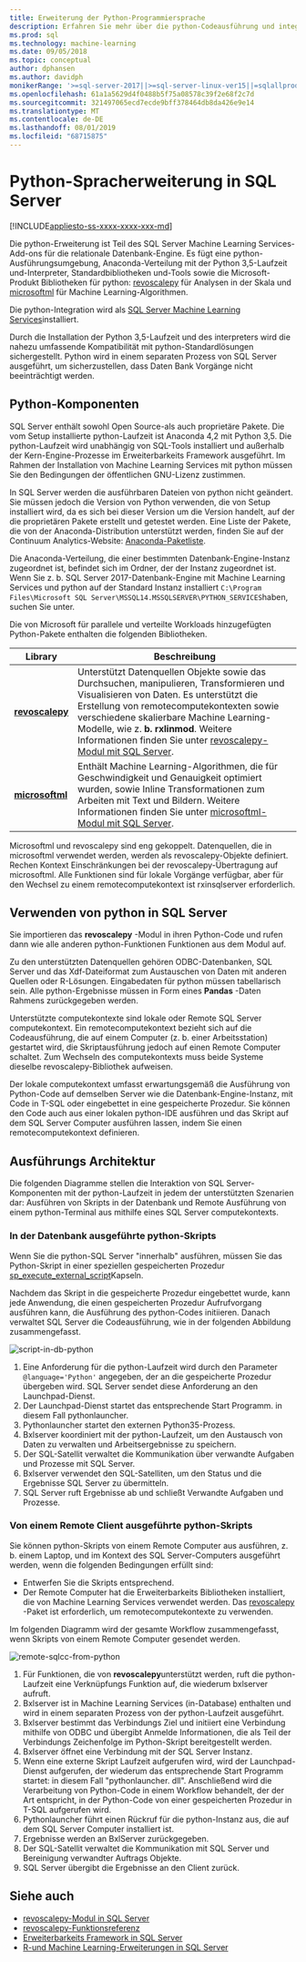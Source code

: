 ```yaml
---
title: Erweiterung der Python-Programmiersprache
description: Erfahren Sie mehr über die python-Codeausführung und integrierte python-Bibliotheken in SQL Server Machine Learning Services.
ms.prod: sql
ms.technology: machine-learning
ms.date: 09/05/2018
ms.topic: conceptual
author: dphansen
ms.author: davidph
monikerRange: '>=sql-server-2017||>=sql-server-linux-ver15||=sqlallproducts-allversions'
ms.openlocfilehash: 61a1a5629d4f0488b5f75a08578c39f2e68f2c7d
ms.sourcegitcommit: 321497065ecd7ecde9bff378464db8da426e9e14
ms.translationtype: MT
ms.contentlocale: de-DE
ms.lasthandoff: 08/01/2019
ms.locfileid: "68715875"
---
```

# <a name="python-language-extension-in-sql-server"></a>Python-Spracherweiterung in SQL Server
[!INCLUDE[appliesto-ss-xxxx-xxxx-xxx-md](../../includes/appliesto-ss-xxxx-xxxx-xxx-md.md)]

Die python-Erweiterung ist Teil des SQL Server Machine Learning Services-Add-ons für die relationale Datenbank-Engine. Es fügt eine python-Ausführungsumgebung, Anaconda-Verteilung mit der Python 3,5-Laufzeit und-Interpreter, Standardbibliotheken und-Tools sowie die Microsoft-Produkt Bibliotheken für python: [revoscalepy](../python/ref-py-revoscalepy.md) für Analysen in der Skala und [microsoftml](../python/ref-py-microsoftml.md) für Machine Learning-Algorithmen. 

Die python-Integration wird als [SQL Server Machine Learning Services](../what-is-sql-server-machine-learning.md)installiert.

Durch die Installation der Python 3,5-Laufzeit und des interpreters wird die nahezu umfassende Kompatibilität mit python-Standardlösungen sichergestellt. Python wird in einem separaten Prozess von SQL Server ausgeführt, um sicherzustellen, dass Daten Bank Vorgänge nicht beeinträchtigt werden.

## <a name="python-components"></a>Python-Komponenten

SQL Server enthält sowohl Open Source-als auch proprietäre Pakete. Die vom Setup installierte python-Laufzeit ist Anaconda 4,2 mit Python 3,5. Die python-Laufzeit wird unabhängig von SQL-Tools installiert und außerhalb der Kern-Engine-Prozesse im Erweiterbarkeits Framework ausgeführt. Im Rahmen der Installation von Machine Learning Services mit python müssen Sie den Bedingungen der öffentlichen GNU-Lizenz zustimmen. 

In SQL Server werden die ausführbaren Dateien von python nicht geändert. Sie müssen jedoch die Version von Python verwenden, die von Setup installiert wird, da es sich bei dieser Version um die Version handelt, auf der die proprietären Pakete erstellt und getestet werden. Eine Liste der Pakete, die von der Anaconda-Distribution unterstützt werden, finden Sie auf der Continuum Analytics-Website: [Anaconda-Paketliste](https://docs.continuum.io/anaconda/packages/pkg-docs).

Die Anaconda-Verteilung, die einer bestimmten Datenbank-Engine-Instanz zugeordnet ist, befindet sich im Ordner, der der Instanz zugeordnet ist. Wenn Sie z. b. SQL Server 2017-Datenbank-Engine mit Machine Learning Services und python auf der Standard Instanz installiert `C:\Program Files\Microsoft SQL Server\MSSQL14.MSSQLSERVER\PYTHON_SERVICES`haben, suchen Sie unter.

Die von Microsoft für parallele und verteilte Workloads hinzugefügten Python-Pakete enthalten die folgenden Bibliotheken.

| Library | Beschreibung |
|---------|-------------|
| [**revoscalepy**](https://docs.microsoft.com/machine-learning-server/python-reference/revoscalepy/revoscalepy-package) | Unterstützt Datenquellen Objekte sowie das Durchsuchen, manipulieren, Transformieren und Visualisieren von Daten. Es unterstützt die Erstellung von remotecomputekontexten sowie verschiedene skalierbare Machine Learning-Modelle, wie z. **b. rxlinmod**. Weitere Informationen finden Sie unter [revoscalepy-Modul mit SQL Server](../python/ref-py-revoscalepy.md).  |
| [**microsoftml**](https://docs.microsoft.com/machine-learning-server/python-reference/microsoftml/microsoftml-package) | Enthält Machine Learning-Algorithmen, die für Geschwindigkeit und Genauigkeit optimiert wurden, sowie Inline Transformationen zum Arbeiten mit Text und Bildern. Weitere Informationen finden Sie unter [microsoftml-Modul mit SQL Server](../python/ref-py-microsoftml.md). |

Microsoftml und revoscalepy sind eng gekoppelt. Datenquellen, die in microsoftml verwendet werden, werden als revoscalepy-Objekte definiert. Rechen Kontext Einschränkungen bei der revoscalepy-Übertragung auf microsoftml. Alle Funktionen sind für lokale Vorgänge verfügbar, aber für den Wechsel zu einem remotecomputekontext ist rxinsqlserver erforderlich.

## <a name="using-python-in-sql-server"></a>Verwenden von python in SQL Server

Sie importieren das **revoscalepy** -Modul in ihren Python-Code und rufen dann wie alle anderen python-Funktionen Funktionen aus dem Modul auf.

Zu den unterstützten Datenquellen gehören ODBC-Datenbanken, SQL Server und das Xdf-Dateiformat zum Austauschen von Daten mit anderen Quellen oder R-Lösungen. Eingabedaten für python müssen tabellarisch sein. Alle python-Ergebnisse müssen in Form eines **Pandas** -Daten Rahmens zurückgegeben werden.

Unterstützte computekontexte sind lokale oder Remote SQL Server computekontext. Ein remotecomputekontext bezieht sich auf die Codeausführung, die auf einem Computer (z. b. einer Arbeitsstation) gestartet wird, die Skriptausführung jedoch auf einen Remote Computer schaltet. Zum Wechseln des computekontexts muss beide Systeme dieselbe revoscalepy-Bibliothek aufweisen.

Der lokale computekontext umfasst erwartungsgemäß die Ausführung von Python-Code auf demselben Server wie die Datenbank-Engine-Instanz, mit Code in T-SQL oder eingebettet in eine gespeicherte Prozedur. Sie können den Code auch aus einer lokalen python-IDE ausführen und das Skript auf dem SQL Server Computer ausführen lassen, indem Sie einen remotecomputekontext definieren.

## <a name="execution-architecture"></a>Ausführungs Architektur

Die folgenden Diagramme stellen die Interaktion von SQL Server-Komponenten mit der python-Laufzeit in jedem der unterstützten Szenarien dar: Ausführen von Skripts in der Datenbank und Remote Ausführung von einem python-Terminal aus mithilfe eines SQL Server computekontexts.

### <a name="python-scripts-executed-in-database"></a>In der Datenbank ausgeführte python-Skripts

Wenn Sie die python-SQL Server "innerhalb" ausführen, müssen Sie das Python-Skript in einer speziellen gespeicherten Prozedur [sp_execute_external_script](../../relational-databases/system-stored-procedures/sp-execute-external-script-transact-sql.md)Kapseln.

Nachdem das Skript in die gespeicherte Prozedur eingebettet wurde, kann jede Anwendung, die einen gespeicherten Prozedur Aufrufvorgang ausführen kann, die Ausführung des python-Codes initiieren.  Danach verwaltet SQL Server die Codeausführung, wie in der folgenden Abbildung zusammengefasst.

![script-in-db-python](../../advanced-analytics/python/media/script-in-db-python2.png)

1. Eine Anforderung für die python-Laufzeit wird durch den Parameter `@language='Python'` angegeben, der an die gespeicherte Prozedur übergeben wird. SQL Server sendet diese Anforderung an den Launchpad-Dienst.
2. Der Launchpad-Dienst startet das entsprechende Start Programm. in diesem Fall pythonlauncher.
3. Pythonlauncher startet den externen Python35-Prozess.
4. Bxlserver koordiniert mit der python-Laufzeit, um den Austausch von Daten zu verwalten und Arbeitsergebnisse zu speichern.
5. Der SQL-Satellit verwaltet die Kommunikation über verwandte Aufgaben und Prozesse mit SQL Server.
6. Bxlserver verwendet den SQL-Satelliten, um den Status und die Ergebnisse SQL Server zu übermitteln.
7. SQL Server ruft Ergebnisse ab und schließt Verwandte Aufgaben und Prozesse.

### <a name="python-scripts-executed-from-a-remote-client"></a>Von einem Remote Client ausgeführte python-Skripts

Sie können python-Skripts von einem Remote Computer aus ausführen, z. b. einem Laptop, und im Kontext des SQL Server-Computers ausgeführt werden, wenn die folgenden Bedingungen erfüllt sind:

+ Entwerfen Sie die Skripts entsprechend.
+ Der Remote Computer hat die Erweiterbarkeits Bibliotheken installiert, die von Machine Learning Services verwendet werden. Das [revoscalepy](../python/ref-py-revoscalepy.md) -Paket ist erforderlich, um remotecomputekontexte zu verwenden.

Im folgenden Diagramm wird der gesamte Workflow zusammengefasst, wenn Skripts von einem Remote Computer gesendet werden.

![remote-sqlcc-from-python](../../advanced-analytics/python/media/remote-sqlcc-from-python3.png)

1. Für Funktionen, die von **revoscalepy**unterstützt werden, ruft die python-Laufzeit eine Verknüpfungs Funktion auf, die wiederum bxlserver aufruft.
2. Bxlserver ist in Machine Learning Services (in-Database) enthalten und wird in einem separaten Prozess von der python-Laufzeit ausgeführt.
3. Bxlserver bestimmt das Verbindungs Ziel und initiiert eine Verbindung mithilfe von ODBC und übergibt Anmelde Informationen, die als Teil der Verbindungs Zeichenfolge im Python-Skript bereitgestellt werden.
4. Bxlserver öffnet eine Verbindung mit der SQL Server Instanz.
5. Wenn eine externe Skript Laufzeit aufgerufen wird, wird der Launchpad-Dienst aufgerufen, der wiederum das entsprechende Start Programm startet: in diesem Fall "pythonlauncher. dll". Anschließend wird die Verarbeitung von Python-Code in einem Workflow behandelt, der der Art entspricht, in der Python-Code von einer gespeicherten Prozedur in T-SQL aufgerufen wird.
6. Pythonlauncher führt einen Rückruf für die python-Instanz aus, die auf dem SQL Server Computer installiert ist.
7. Ergebnisse werden an BxlServer zurückgegeben.
8. Der SQL-Satellit verwaltet die Kommunikation mit SQL Server und Bereinigung verwandter Auftrags Objekte.
9. SQL Server übergibt die Ergebnisse an den Client zurück.

## <a name="see-also"></a>Siehe auch

+ [revoscalepy-Modul in SQL Server](../python/ref-py-revoscalepy.md)
+ [revoscalepy-Funktionsreferenz](https://docs.microsoft.com/r-server/python-reference/revoscalepy/revoscalepy-package) 
+ [Erweiterbarkeits Framework in SQL Server](extensibility-framework.md)
+ [R-und Machine Learning-Erweiterungen in SQL Server](extension-r.md)